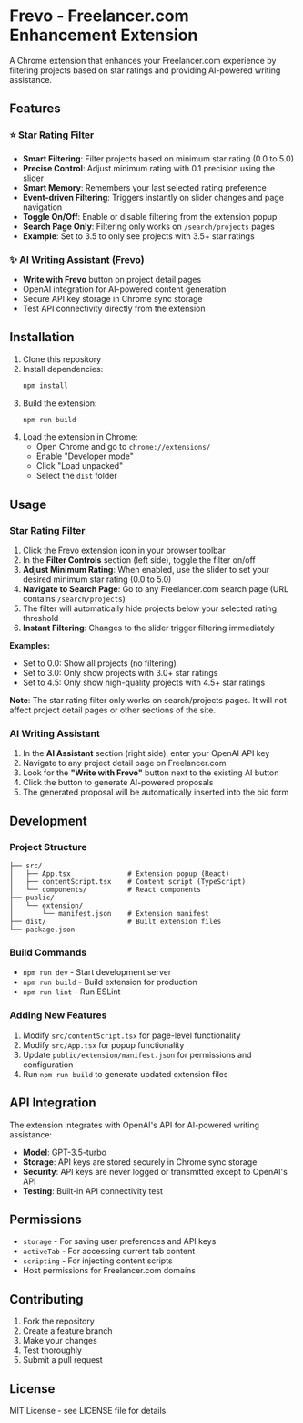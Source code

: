 # Frevo - Freelancer.com Enhancement Extension

A Chrome extension that enhances your Freelancer.com experience by filtering projects based on star ratings and providing AI-powered writing assistance.

## Features

### ⭐ Star Rating Filter

- **Smart Filtering**: Filter projects based on minimum star rating (0.0 to 5.0)
- **Precise Control**: Adjust minimum rating with 0.1 precision using the slider
- **Smart Memory**: Remembers your last selected rating preference
- **Event-driven Filtering**: Triggers instantly on slider changes and page navigation
- **Toggle On/Off**: Enable or disable filtering from the extension popup
- **Search Page Only**: Filtering only works on `/search/projects` pages
- **Example**: Set to 3.5 to only see projects with 3.5+ star ratings

### ✨ AI Writing Assistant (Frevo)

- **Write with Frevo** button on project detail pages
- OpenAI integration for AI-powered content generation
- Secure API key storage in Chrome sync storage
- Test API connectivity directly from the extension

## Installation

1. Clone this repository
2. Install dependencies:
   ```bash
   npm install
   ```
3. Build the extension:
   ```bash
   npm run build
   ```
4. Load the extension in Chrome:
   - Open Chrome and go to `chrome://extensions/`
   - Enable "Developer mode"
   - Click "Load unpacked"
   - Select the `dist` folder

## Usage

### Star Rating Filter

1. Click the Frevo extension icon in your browser toolbar
2. In the **Filter Controls** section (left side), toggle the filter on/off
3. **Adjust Minimum Rating**: When enabled, use the slider to set your desired minimum star rating (0.0 to 5.0)
4. **Navigate to Search Page**: Go to any Freelancer.com search page (URL contains `/search/projects`)
5. The filter will automatically hide projects below your selected rating threshold
6. **Instant Filtering**: Changes to the slider trigger filtering immediately

**Examples:**

- Set to 0.0: Show all projects (no filtering)
- Set to 3.0: Only show projects with 3.0+ star ratings
- Set to 4.5: Only show high-quality projects with 4.5+ star ratings

**Note**: The star rating filter only works on search/projects pages. It will not affect project detail pages or other sections of the site.

### AI Writing Assistant

1. In the **AI Assistant** section (right side), enter your OpenAI API key
2. Navigate to any project detail page on Freelancer.com
3. Look for the **"Write with Frevo"** button next to the existing AI button
4. Click the button to generate AI-powered proposals
5. The generated proposal will be automatically inserted into the bid form

## Development

### Project Structure

```
├── src/
│   ├── App.tsx              # Extension popup (React)
│   ├── contentScript.tsx    # Content script (TypeScript)
│   └── components/          # React components
├── public/
│   └── extension/
│       └── manifest.json    # Extension manifest
├── dist/                    # Built extension files
└── package.json
```

### Build Commands

- `npm run dev` - Start development server
- `npm run build` - Build extension for production
- `npm run lint` - Run ESLint

### Adding New Features

1. Modify `src/contentScript.tsx` for page-level functionality
2. Modify `src/App.tsx` for popup functionality
3. Update `public/extension/manifest.json` for permissions and configuration
4. Run `npm run build` to generate updated extension files

## API Integration

The extension integrates with OpenAI's API for AI-powered writing assistance:

- **Model**: GPT-3.5-turbo
- **Storage**: API keys are stored securely in Chrome sync storage
- **Security**: API keys are never logged or transmitted except to OpenAI's API
- **Testing**: Built-in API connectivity test

## Permissions

- `storage` - For saving user preferences and API keys
- `activeTab` - For accessing current tab content
- `scripting` - For injecting content scripts
- Host permissions for Freelancer.com domains

## Contributing

1. Fork the repository
2. Create a feature branch
3. Make your changes
4. Test thoroughly
5. Submit a pull request

## License

MIT License - see LICENSE file for details.
